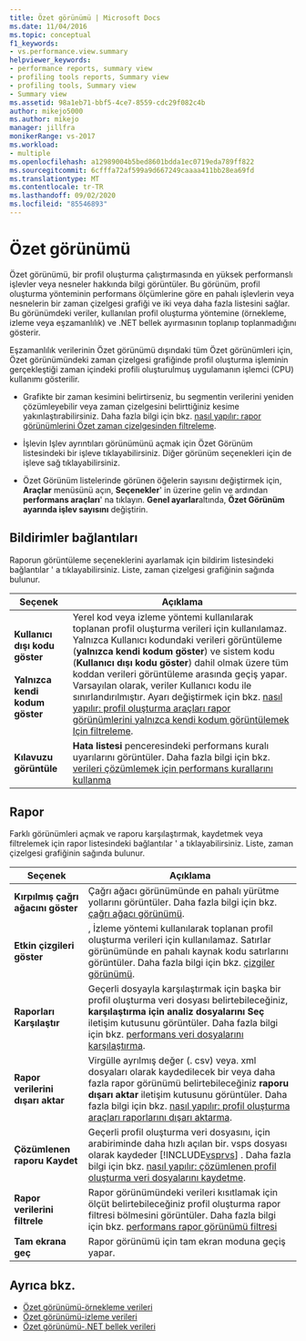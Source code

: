 ```yaml
---
title: Özet görünümü | Microsoft Docs
ms.date: 11/04/2016
ms.topic: conceptual
f1_keywords:
- vs.performance.view.summary
helpviewer_keywords:
- performance reports, summary view
- profiling tools reports, Summary view
- profiling tools, Summary view
- Summary view
ms.assetid: 98a1eb71-bbf5-4ce7-8559-cdc29f082c4b
author: mikejo5000
ms.author: mikejo
manager: jillfra
monikerRange: vs-2017
ms.workload:
- multiple
ms.openlocfilehash: a12989004b5bed8601bdda1ec0719eda789ff822
ms.sourcegitcommit: 6cfffa72af599a9d667249caaaa411bb28ea69fd
ms.translationtype: MT
ms.contentlocale: tr-TR
ms.lasthandoff: 09/02/2020
ms.locfileid: "85546893"
---
```

# <a name="summary-view"></a>Özet görünümü
Özet görünümü, bir profil oluşturma çalıştırmasında en yüksek performanslı işlevler veya nesneler hakkında bilgi görüntüler. Bu görünüm, profil oluşturma yönteminin performans ölçümlerine göre en pahalı işlevlerin veya nesnelerin bir zaman çizelgesi grafiği ve iki veya daha fazla listesini sağlar. Bu görünümdeki veriler, kullanılan profil oluşturma yöntemine (örnekleme, izleme veya eşzamanlılık) ve .NET bellek ayırmasının toplanıp toplanmadığını gösterir.

 Eşzamanlılık verilerinin Özet görünümü dışındaki tüm Özet görünümleri için, Özet görünümündeki zaman çizelgesi grafiğinde profil oluşturma işleminin gerçekleştiği zaman içindeki profili oluşturulmuş uygulamanın işlemci (CPU) kullanımı gösterilir.

- Grafikte bir zaman kesimini belirtirseniz, bu segmentin verilerini yeniden çözümleyebilir veya zaman çizelgesini belirttiğiniz kesime yakınlaştırabilirsiniz. Daha fazla bilgi için bkz. [nasıl yapılır: rapor görünümlerini Özet zaman çizelgesinden filtreleme](../profiling/how-to-filter-report-views-from-the-summary-timeline.md).

- İşlevin Işlev ayrıntıları görünümünü açmak için Özet Görünüm listesindeki bir işleve tıklayabilirsiniz. Diğer görünüm seçenekleri için de işleve sağ tıklayabilirsiniz.

- Özet Görünüm listelerinde görünen öğelerin sayısını değiştirmek için, **Araçlar** menüsünü açın, **Seçenekler**' in üzerine gelin ve ardından **performans araçları**' na tıklayın. **Genel ayarlar**altında, **Özet Görünüm ayarında işlev sayısını** değiştirin.

## <a name="notifications-links"></a>Bildirimler bağlantıları
 Raporun görüntüleme seçeneklerini ayarlamak için bildirim listesindeki bağlantılar ' a tıklayabilirsiniz. Liste, zaman çizelgesi grafiğinin sağında bulunur.

|Seçenek|Açıklama|
|-|-|
|**Kullanıcı dışı kodu göster**<br /><br /> **Yalnızca kendi kodum göster**|Yerel kod veya izleme yöntemi kullanılarak toplanan profil oluşturma verileri için kullanılamaz. Yalnızca Kullanıcı kodundaki verileri görüntüleme (**yalnızca kendi kodum göster**) ve sistem kodu (**Kullanıcı dışı kodu göster**) dahil olmak üzere tüm koddan verileri görüntüleme arasında geçiş yapar. Varsayılan olarak, veriler Kullanıcı kodu ile sınırlandırılmıştır. Ayarı değiştirmek için bkz. [nasıl yapılır: profil oluşturma araçları rapor görünümlerini yalnızca kendi kodum görüntülemek Için filtreleme](../profiling/how-to-filter-profiling-tools-report-views-to-display-just-my-code.md).|
|**Kılavuzu görüntüle**|**Hata listesi** penceresindeki performans kuralı uyarılarını görüntüler. Daha fazla bilgi için bkz. [verileri çözümlemek için performans kurallarını kullanma](../profiling/using-performance-rules-to-analyze-data.md)|

## <a name="report"></a>Rapor
 Farklı görünümleri açmak ve raporu karşılaştırmak, kaydetmek veya filtrelemek için rapor listesindeki bağlantılar ' a tıklayabilirsiniz. Liste, zaman çizelgesi grafiğinin sağında bulunur.

|Seçenek |Açıklama |
|----------------------------| - |
| **Kırpılmış çağrı ağacını göster** | Çağrı ağacı görünümünde en pahalı yürütme yollarını görüntüler. Daha fazla bilgi için bkz. [çağrı ağacı görünümü](../profiling/call-tree-view.md). |
| **Etkin çizgileri göster** | , İzleme yöntemi kullanılarak toplanan profil oluşturma verileri için kullanılamaz. Satırlar görünümünde en pahalı kaynak kodu satırlarını görüntüler. Daha fazla bilgi için bkz. [çizgiler görünümü](../profiling/lines-view.md). |
| **Raporları Karşılaştır** | Geçerli dosyayla karşılaştırmak için başka bir profil oluşturma veri dosyası belirtebileceğiniz, **karşılaştırma için analiz dosyalarını Seç** iletişim kutusunu görüntüler. Daha fazla bilgi için bkz. [performans veri dosyalarını karşılaştırma](../profiling/comparing-performance-data-files.md). |
| **Rapor verilerini dışarı aktar** | Virgülle ayrılmış değer (. csv) veya. xml dosyaları olarak kaydedilecek bir veya daha fazla rapor görünümü belirtebileceğiniz **raporu dışarı aktar** iletişim kutusunu görüntüler. Daha fazla bilgi için bkz. [nasıl yapılır: profil oluşturma araçları raporlarını dışarı aktarma](/previous-versions/visualstudio/visual-studio-2010/ms182394\(v\=vs.100\)). |
| **Çözümlenen raporu Kaydet** | Geçerli profil oluşturma veri dosyasını, için arabiriminde daha hızlı açılan bir. vsps dosyası olarak kaydeder [!INCLUDE[vsprvs](../code-quality/includes/vsprvs_md.md)] . Daha fazla bilgi için bkz. [nasıl yapılır: çözümlenen profil oluşturma veri dosyalarını kaydetme](/previous-versions/visualstudio/visual-studio-2010/bb763106\(v\=vs.100\)). |
| **Rapor verilerini filtrele** | Rapor görünümündeki verileri kısıtlamak için ölçüt belirtebileceğiniz profil oluşturma rapor filtresi bölmesini görüntüler. Daha fazla bilgi için bkz. [performans rapor görünümü filtresi](../profiling/performance-report-view-filter.md) |
| **Tam ekrana geç** | Rapor görünümü için tam ekran moduna geçiş yapar. |

## <a name="see-also"></a>Ayrıca bkz.
- [Özet görünümü-örnekleme verileri](../profiling/summary-view-sampling-data.md)
- [Özet görünümü-izleme verileri](../profiling/summary-view-instrumentation-data.md)
- [Özet görünümü-.NET bellek verileri](../profiling/summary-view-dotnet-memory-data.md)
